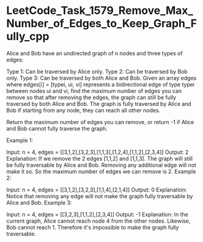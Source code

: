 # LeetCode_Task_1579_Remove_Max_Number_of_Edges_to_Keep_Graph_Fully_cpp
Alice and Bob have an undirected graph of n nodes and three types of edges:

Type 1: Can be traversed by Alice only. 
Type 2: Can be traversed by Bob only.
Type 3: Can be traversed by both Alice and Bob.
Given an array edges where edges[i] = [typei, ui, vi] represents a bidirectional edge of type typei between nodes ui and vi, find the maximum number of edges you can remove so that after removing the edges, the graph can still be fully traversed by both Alice and Bob. The graph is fully traversed by Alice and Bob if starting from any node, they can reach all other nodes. 

Return the maximum number of edges you can remove, or return -1 if Alice and Bob cannot fully traverse the graph. 

   
 
Example 1:
 

 
Input: n = 4, edges = [[3,1,2],[3,2,3],[1,1,3],[1,2,4],[1,1,2],[2,3,4]] 
Output: 2
Explanation: If we remove the 2 edges [1,1,2] and [1,1,3]. The graph will still be fully traversable by Alice and Bob. Removing any additional edge will not make it so. So the maximum number of edges we can remove is 2.
Example 2: 



Input: n = 4, edges = [[3,1,2],[3,2,3],[1,1,4],[2,1,4]] 
Output: 0
Explanation: Notice that removing any edge will not make the graph fully traversable by Alice and Bob.
Example 3: 



Input: n = 4, edges = [[3,2,3],[1,1,2],[2,3,4]]
Output: -1
Explanation: In the current graph, Alice cannot reach node 4 from the other nodes. Likewise, Bob cannot reach 1. Therefore it's impossible to make the graph fully traversable.
